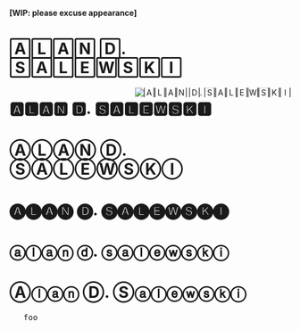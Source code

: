 **[WIP: please excuse appearance]**

# 🄰🄻🄰🄽 🄳. 🅂🄰🄻🄴🅆🅂🄺🄸

<img align="right" alt="🄰🄻🄰🄽 🄳. 🅂🄰🄻🄴🅆🅂🄺🄸"></img>

# 🅰🅻🅰🅽 🅳. 🆂🅰🅻🅴🆆🆂🅺🅸

# ⒶⓁⒶⓃ Ⓓ. ⓈⒶⓁⒺⓌⓈⓀⒾ

# 🅐🅛🅐🅝 🅓. 🅢🅐🅛🅔🅦🅢🅚🅘

# ⓐⓛⓐⓝ ⓓ. ⓢⓐⓛⓔⓦⓢⓚⓘ

# Ⓐⓛⓐⓝ Ⓓ. Ⓢⓐⓛⓔⓦⓢⓚⓘ

<pre>
   foo
</pre>
